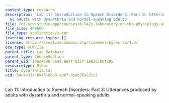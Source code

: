 ```yaml
---
content_type: resource
description: 'Lab 11: Introduction to Speech Disorders: Part 3: Utterances produced
  by adults with dysarthria and normal-speaking adults'
file: /ol-ocw-studio-app/courses/6-542j-laboratory-on-the-physiology-acoustics-and-perception-of-speech-fall-2005/54ca4339b94806a8eb878beb269821c2_dysarthria.tar
file_size: 409600
file_type: application/x-tar
learning_resource_types: []
license: https://creativecommons.org/licenses/by-nc-sa/4.0/
ocw_type: OCWFile
parent_title: Lab Database
parent_type: CourseSection
parent_uid: 10bc4420-56a8-8eaf-011f-1e0381b8f295
resourcetype: Other
title: dysarthria.tar
uid: 54ca4339-b948-06a8-eb87-8beb269821c2
---
```

Lab 11: Introduction to Speech Disorders: Part 3: Utterances produced by adults with dysarthria and normal-speaking adults